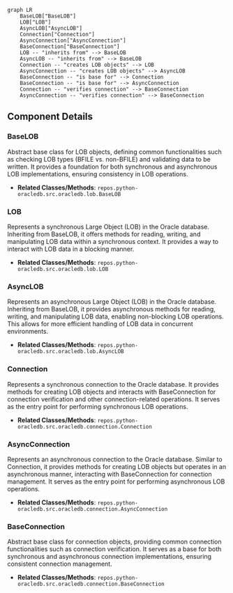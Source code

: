 ```mermaid
graph LR
    BaseLOB["BaseLOB"]
    LOB["LOB"]
    AsyncLOB["AsyncLOB"]
    Connection["Connection"]
    AsyncConnection["AsyncConnection"]
    BaseConnection["BaseConnection"]
    LOB -- "inherits from" --> BaseLOB
    AsyncLOB -- "inherits from" --> BaseLOB
    Connection -- "creates LOB objects" --> LOB
    AsyncConnection -- "creates LOB objects" --> AsyncLOB
    BaseConnection -- "is base for" --> Connection
    BaseConnection -- "is base for" --> AsyncConnection
    Connection -- "verifies connection" --> BaseConnection
    AsyncConnection -- "verifies connection" --> BaseConnection
```

## Component Details

### BaseLOB
Abstract base class for LOB objects, defining common functionalities such as checking LOB types (BFILE vs. non-BFILE) and validating data to be written. It provides a foundation for both synchronous and asynchronous LOB implementations, ensuring consistency in LOB operations.
- **Related Classes/Methods**: `repos.python-oracledb.src.oracledb.lob.BaseLOB`

### LOB
Represents a synchronous Large Object (LOB) in the Oracle database. Inheriting from BaseLOB, it offers methods for reading, writing, and manipulating LOB data within a synchronous context. It provides a way to interact with LOB data in a blocking manner.
- **Related Classes/Methods**: `repos.python-oracledb.src.oracledb.lob.LOB`

### AsyncLOB
Represents an asynchronous Large Object (LOB) in the Oracle database. Inheriting from BaseLOB, it provides asynchronous methods for reading, writing, and manipulating LOB data, enabling non-blocking LOB operations. This allows for more efficient handling of LOB data in concurrent environments.
- **Related Classes/Methods**: `repos.python-oracledb.src.oracledb.lob.AsyncLOB`

### Connection
Represents a synchronous connection to the Oracle database. It provides methods for creating LOB objects and interacts with BaseConnection for connection verification and other connection-related operations. It serves as the entry point for performing synchronous LOB operations.
- **Related Classes/Methods**: `repos.python-oracledb.src.oracledb.connection.Connection`

### AsyncConnection
Represents an asynchronous connection to the Oracle database. Similar to Connection, it provides methods for creating LOB objects but operates in an asynchronous manner, interacting with BaseConnection for connection management. It serves as the entry point for performing asynchronous LOB operations.
- **Related Classes/Methods**: `repos.python-oracledb.src.oracledb.connection.AsyncConnection`

### BaseConnection
Abstract base class for connection objects, providing common connection functionalities such as connection verification. It serves as a base for both synchronous and asynchronous connection implementations, ensuring consistent connection management.
- **Related Classes/Methods**: `repos.python-oracledb.src.oracledb.connection.BaseConnection`
